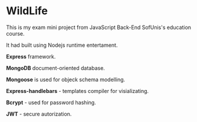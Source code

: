 # WildLife

This is my exam mini project from JavaScript Back-End SofUnis's education course.

It had built using Nodejs runtime entertament.

**Express** framework.

**MongoDB** document-oriented database.

**Mongoose** is used for objeck schema modelling.

**Express-handlebars** - templates compiler for visializating.

**Bcrypt** - used for password hashing.

**JWT** - secure autorization.
